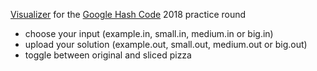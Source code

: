 [Visualizer](https://hashcode-pizza.now.sh/) for the [Google Hash Code](https://hashcode.withgoogle.com/) 2018 practice round

- choose your input (example.in, small.in, medium.in or big.in)
- upload your solution (example.out, small.out, medium.out or big.out)
- toggle between original and sliced pizza
